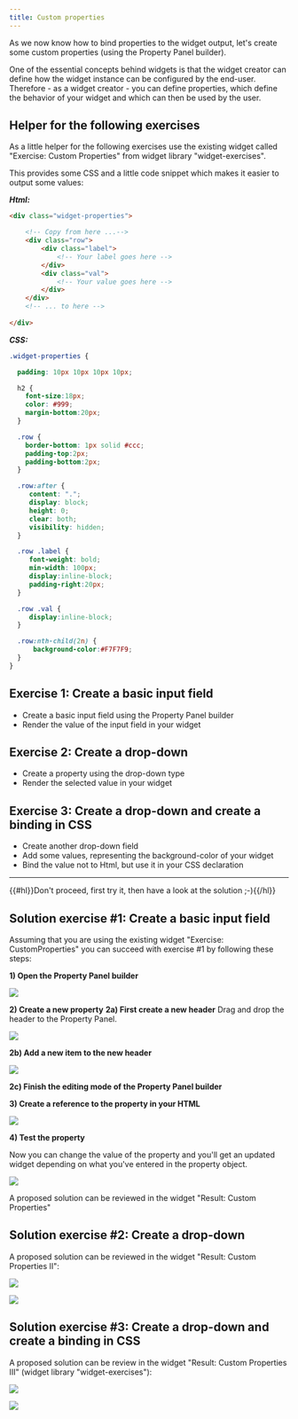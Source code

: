 ```yaml
---
title: Custom properties
---
```


As we now know how to bind properties to the widget output, let's create some custom properties (using the Property Panel builder).

One of the essential concepts behind widgets is that the widget creator can define how the widget instance can be configured by the end-user. Therefore - as a widget creator - you can define properties, which define the behavior of your widget and which can then be used by the user.

## Helper for the following exercises

As a little helper for the following exercises use the existing widget called "Exercise: Custom Properties" from widget library "widget-exercises".

This provides some CSS and a little code snippet which makes it easier to output some values:

***Html:***
```html
<div class="widget-properties">

	<!-- Copy from here ...-->
	<div class="row">
		<div class="label">
			<!-- Your label goes here -->
		</div>
		<div class="val">
			<!-- Your value goes here -->
		</div>
	</div>
	<!-- ... to here -->
	
</div>
```

***CSS:***
```css
.widget-properties {

  padding: 10px 10px 10px 10px;

  h2 {
	font-size:18px;
	color: #999;
	margin-bottom:20px;
  }

  .row {
	border-bottom: 1px solid #ccc;
	padding-top:2px;
	padding-bottom:2px;
  }

  .row:after {
	 content: ".";
	 display: block;
	 height: 0;
	 clear: both;
	 visibility: hidden;
  }

  .row .label {
	 font-weight: bold;
	 min-width: 100px;
	 display:inline-block;
	 padding-right:20px;
  }

  .row .val {
	 display:inline-block;
  }

  .row:nth-child(2n) {
	  background-color:#F7F7F9;
  }
}
```



## Exercise 1: Create a basic input field

- Create a basic input field using the Property Panel builder
- Render the value of the input field in your widget

## Exercise 2: Create a drop-down

- Create a property using the drop-down type
- Render the selected value in your widget

## Exercise 3: Create a drop-down and create a binding in CSS

- Create another drop-down field
- Add some values, representing the background-color of your widget
- Bind the value not to Html, but use it in your CSS declaration

---

{{#hl}}Don't proceed, first try it, then have a look at the solution ;-){{/hl}}


## Solution exercise #1: Create a basic input field

Assuming that you are using the existing widget "Exercise: CustomProperties" you can succeed with exercise #1 by following these steps:

**1) Open the Property Panel builder**

![](images/open-property-panel-builder.png)

**2) Create a new property**
**2a) First create a new header**
Drag and drop the header to the Property Panel.

![](images/create-header.gif)

**2b) Add a new item to the new header**

![](images/new-input-property.gif)

**2c) Finish the editing mode of the Property Panel builder**

**3) Create a reference to the property in your HTML**

![](images/add-reference.gif)

**4) Test the property**

Now you can change the value of the property and you'll get an updated widget depending on what you've entered in the property object.

![](images/custom-property-result.gif)


A proposed solution can be reviewed in the widget "Result: Custom Properties"

## Solution exercise #2: Create a drop-down

A proposed solution can be reviewed in the widget "Result: Custom Properties II":

![](images/dropdown-props.png)

![](images/dropdown-result.png)


## Solution exercise #3: Create a drop-down and create a binding in CSS

A proposed solution can be review in the widget "Result: Custom Properties III" (widget library "widget-exercises"):

![](images/3-properties.png)

![](images/3-result.png)



